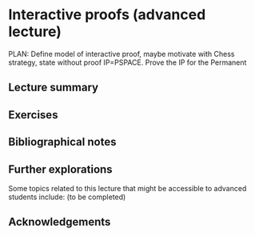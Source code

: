 #  Interactive proofs (advanced lecture)

PLAN: Define model of interactive proof, maybe motivate with Chess strategy, state without proof IP=PSPACE. Prove the IP for the Permanent

## Lecture summary


## Exercises




## Bibliographical notes



## Further explorations

Some topics related to this lecture that might be accessible to advanced students include: (to be completed)


## Acknowledgements
